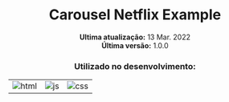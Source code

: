 <div align='center'>
    <h1>Carousel Netflix Example</h1>
</div>

<div align='center'>
    <p><strong>Ultima atualização:</strong> 13 Mar. 2022<br><strong>Última versão:</strong> 1.0.0
    </p>
</div>

<div align='center'>
    <h3>Utilizado no desenvolvimento:</h3>
    <table>
        <tr>
            <td>
                <img src="https://img.shields.io/badge/HTML5-ff7f36?style=for-the-badge&logo=html5&logoColor=fff" target="_blank" alt="html">
            </td>
            <td>
                <img src="https://img.shields.io/badge/JavaScript-ffee00?&style=for-the-badge&logo=javascript&logoColor=black" target="_blank" alt="js">
            </td>
            <td>
                <img src="https://img.shields.io/badge/CSS3-206991?&style=for-the-badge&logo=css3&logoColor=white" target="_blank" alt="css">
            </td>
        </tr>
    </table>
</div>
